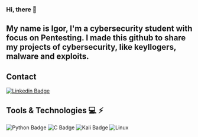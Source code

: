 ### Hi, there 🖖
## My name is Igor, I'm a cybersecurity student with focus on Pentesting. I made this github to share my projects of cybersecurity, like keyllogers, malware and exploits. 

## Contact
[![Linkedin Badge](https://img.shields.io/badge/-LinkedIn-blue?style=flat-square&logo=Linkedin&logoColor=white&link=https://www.linkedin.com/in/vicente-igor/)](https://www.linkedin.com/in/vicente-igor/)


## Tools & Technologies 💻 ⚡
![Python Badge](https://img.shields.io/badge/Python-FFD43B?style=for-the-badge&logo=python&logoColor=darkgreen) ![C Badge](https://img.shields.io/badge/C-00599C?style=for-the-badge&logo=c&logoColor=white) ![Kali Badge](https://img.shields.io/badge/Kali_Linux-557C94?style=for-the-badge&logo=kali-linux&logoColor=white) ![Linux](https://img.shields.io/badge/Linux-FCC624?style=for-the-badge&logo=linux&logoColor=black)



